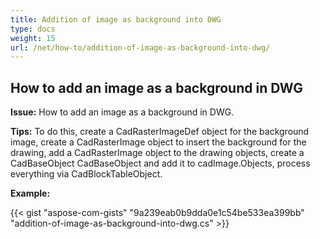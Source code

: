 ```yaml
---
title: Addition of image as background into DWG
type: docs
weight: 15
url: /net/how-to/addition-of-image-as-background-into-dwg/
---
```


## **How to add an image as a background in DWG**

**Issue:** How to add an image as a background in DWG.

**Tips:** To do this, create a CadRasterImageDef object for the background image, create a CadRasterImage object to insert the background for the drawing, add a CadRasterImage object to the drawing objects, create a CadBaseObject CadBaseObject and add it to cadImage.Objects, process everything via CadBlockTableObject.

**Example:**

{{< gist "aspose-com-gists" "9a239eab0b9dda0e1c54be533ea399bb" "addition-of-image-as-background-into-dwg.cs" >}}